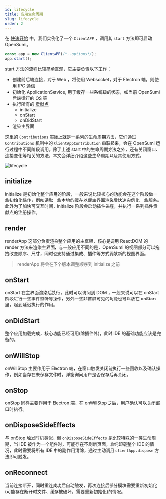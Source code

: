```yaml
---
id: lifecycle
title: 应用生命周期
slug: lifecycle
order: 2
---
```


在 [快速开始](../../integrate/quick-start/web) 中，我们实例化了一个 `ClientAPP` ，调用其 `start` 方法即可启动 OpenSumi。

```typescript
const app = new ClientAPP(/*..options*/);
app.start();
```

start 方法的流程比较简单直观，它主要负责以下工作：

- 创建前后端连接，对于 Web ，将使用 Websocket，对于 Electron 端，则使用 IPC 通信
- 初始化 ApplicationService, 用于缓存一些系统级的状态，如当前 OpenSumi 后端运行的 OS 等
- 执行所有的 [贡献点](./contribution-point)
  - initialize
  - onStart
  - onDidStart
- 渲染主界面

这里的 `Contributions` 实际上就是一系列的生命周期方法，它们通过 `Contributions` 机制中的 `ClientAppContribution` 串联起来，会在 OpenSumi 运行过程中不同阶段调用。除了上述 start 中的生命周期方法之外，还有关闭窗口、连接变化等相关的方法，本文会详细介绍这些生命周期以及其使用方式。

![lifecycle](https://img.alicdn.com/imgextra/i2/O1CN01qpr3WB1iOcZNLbrcu_!!6000000004403-55-tps-3006-1224.svg)

## initialize

initialize 是初始化整个应用的阶段，一般来说比较核心的功能会在这个阶段做一些初始化操作，例如读取一些本地的缓存以便主界面渲染后快速实例化一些服务。此外为了加快可交互时间，initialize 阶段会启动插件进程，并执行一系列插件贡献点的注册操作。

## render

<!-- 未发布的版本中 renderApp 会被调整到 initialize 之前，在此之前文档先保持原状 -->

renderApp 这部分负责渲染整个应用的主框架，核心是调用 ReactDOM 的 render 方法来渲染主界面，与一般应用不同的是，OpenSumi 的视图部分可以拖拽改变顺序、尺寸，同时也支持通过集成、插件等方式贡献新的视图界面。

> renderApp 将会在下个版本调整顺序到 initialize 之前

## onStart

onStart 在主界面渲染后执行，此时可以访问到 DOM ，一般来说可以在 onStart 阶段进行一些事件监听等操作，另外一些非首屏可见的功能也可以放在 onStart 里，起到延迟执行的作用。

## onDidStart

整个应用加载完成，核心功能已经可用(除插件外)，此时 IDE 的基础功能应该是完备的。

## onWillStop

onWillStop 主要作用于 Electron 端，在窗口触发关闭前执行一些回收以及确认操作，例如当存在未保存文件时，弹窗询问用户是否保存后再关闭。

## onStop

onStop 同样主要作用于 Electron 端，在 onWillStop 之后，用户确认可以关闭窗口时执行。

## onDisposeSideEffects

与 onStop 触发时机类似，但 `onDisposeSideEffects` 是比较特殊的一类生命周期，当 IDE 被作为一个组件时，可能存在不刷新页面，单纯卸载整个 IDE 的情况，此时需要将所有 IDE 中的副作用清除，通过主动调用 `clientApp.dispose` 方法即可触发。

## onReconnect

当前连接断开，同时重连成功后自动触发，再次连接后部分模块需要重新初始化(可能存在断开时文件、缓存被破坏，需要重新初始化)的情况。

